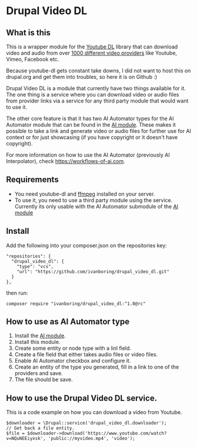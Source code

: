
# Drupal Video DL

## What is this
This is a wrapper module for the [Youtube DL](https://github.com/ytdl-org/youtube-dl) library that can download video and audio from over [1000 different video providers](https://github.com/ytdl-org/youtube-dl/blob/master/docs/supportedsites.md) like Youtube, Vimeo, Facebook etc.

Because youtube-dl gets constant take downs, I did not want to host this on drupal.org and get them into troubles, so here it is on Github :)

Drupal Video DL is a module that currently have two things available for it. The one thing is a service where you can download video or audio files from provider links via a service for any third party module that would want to use it.

The other core feature is that it has two AI Automator types for the AI Automator module that can be found in the [AI module](https://www.drupal.org/project/ai). These makes it possible to take a link and generate video or audio files for further use for AI context or for just showcasing (if you have copyright or it doesn't have copyright).

For more information on how to use the AI Automator (previously AI Interpolator), check https://workflows-of-ai.com.

## Requirements
* You need youtube-dl and [ffmpeg](https://ffmpeg.org/) installed on your server.
* To use it, you need to use a third party module using the service. Currently its only usable with the AI Automator submodule of the [AI module](https://www.drupal.org/project/ai)

## Install
Add the following into your composer.json on the repositories key:

```
"repositories": {
  "drupal_video_dl": {
    "type": "vcs",
    "url": "https://github.com/ivanboring/drupal_video_dl.git"
  }
},
```

then run:

`composer require "ivanboring/drupal_video_dl:^1.0@rc"`

## How to use as AI Automator type
1. Install the [AI module](https://www.drupal.org/project/ai).
2. Install this module.
3. Create some entity or node type with a linl field.
4. Create a file field that either takes audio files or video files.
5. Enable AI Automator checkbox and configure it.
6. Create an entity of the type you generated, fill in a link to one of the providers and save.
7. The file should be save.
## How to use the Drupal Video DL service.
This is a code example on how you can download a video from Youtube.

```
$downloader = \Drupal::service('drupal_video_dl.downloader');
// Get back a file entity.
$file = $downloader->download('https://www.youtube.com/watch?v=NQuNEEiyxsk', 'public://myvideo.mp4', 'video');
```
